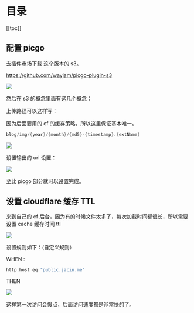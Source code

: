 # 目录

[[toc]]

## 配置 picgo

去插件市场下载 这个版本的 s3。

https://github.com/wayjam/picgo-plugin-s3

![](https://public.jacin.me/blog/img/2025/08/b8b5c043f983390a1a50e38d60c95f0a-1755009145.png)

然后在 s3 的概念里面有这几个概念： 

上传路径可以这样写：

因为后面要用的 cf 的缓存策略，所以这里保证基本唯一。

```go
blog/img/{year}/{month}/{md5}-{timestamp}.{extName}
```

![](https://public.jacin.me/blog/img/2025/08/c4449d382fc8b8ab9fc1c2e9d99af971-1755009290.png)

设置输出的 url 设置：

![](https://public.jacin.me/blog/img/2025/08/694b4edf7e996005459814dbfaf37e06-1755009405.png)

至此 picgo 部分就可以设置完成。

## 设置 cloudflare 缓存 TTL

来到自己的 cf 后台，因为有的时候文件太多了，每次加载时间都很长，所以需要设置 cache 缓存时间 ttl

![](https://public.jacin.me/blog/img/2025/08/c3b5d05f3d9e2ad3489e7c64f0e32052-1755009532.png)

设置规则如下：(自定义规则）

WHEN :

```go
http.host eq "public.jacin.me"
```

THEN

![](https://public.jacin.me/blog/img/2025/08/5ec95a536120f4bcc693a234516e99b1-1755009677.png)

这样第一次访问会慢点，后面访问速度都是非常快的了。
